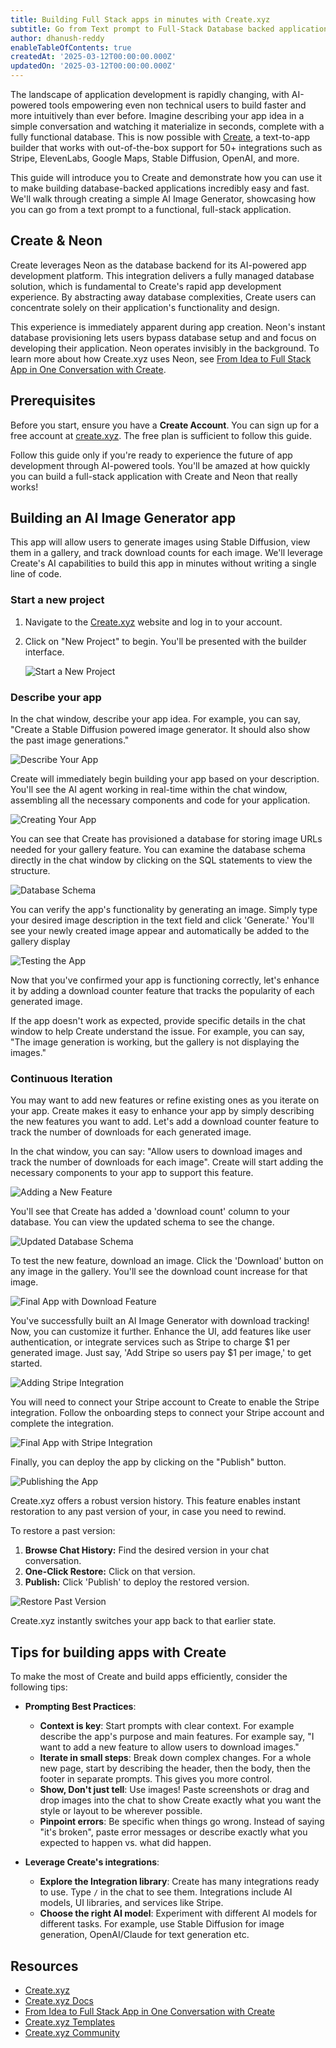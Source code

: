 ```yaml
---
title: Building Full Stack apps in minutes with Create.xyz
subtitle: Go from Text prompt to Full-Stack Database backed applications in minutes with Create.xyz
author: dhanush-reddy
enableTableOfContents: true
createdAt: '2025-03-12T00:00:00.000Z'
updatedOn: '2025-03-12T00:00:00.000Z'
---
```


The landscape of application development is rapidly changing, with AI-powered tools empowering even non technical users to build faster and more intuitively than ever before. Imagine describing your app idea in a simple conversation and watching it materialize in seconds, complete with a fully functional database. This is now possible with [Create](https://create.xyz), a text-to-app builder that works with out-of-the-box support for 50+ integrations such as Stripe, ElevenLabs, Google Maps, Stable Diffusion, OpenAI, and more.

This guide will introduce you to Create and demonstrate how you can use it to make building database-backed applications incredibly easy and fast. We'll walk through creating a simple AI Image Generator, showcasing how you can go from a text prompt to a functional, full-stack application.

## Create & Neon

Create leverages Neon as the database backend for its AI-powered app development platform. This integration delivers a fully managed database solution, which is fundamental to Create's rapid app development experience. By abstracting away database complexities, Create users can concentrate solely on their application's functionality and design.

This experience is immediately apparent during app creation. Neon's instant database provisioning lets users bypass database setup and and focus on developing their application. Neon operates invisibly in the background. To learn more about how Create.xyz uses Neon, see [From Idea to Full Stack App in One Conversation with Create](https://neon.tech/blog/from-idea-to-full-stack-app-in-one-conversation-with-creat).

## Prerequisites

Before you start, ensure you have a **Create Account**. You can sign up for a free account at [create.xyz](https://create.xyz/). The free plan is sufficient to follow this guide.

<Admonition type="important" title="Vibe Coding Ahead 😎">
Follow this guide only if you're ready to experience the future of app development through AI-powered tools. You'll be amazed at how quickly you can build a full-stack application with Create and Neon that really works!
</Admonition>

## Building an AI Image Generator app

This app will allow users to generate images using Stable Diffusion, view them in a gallery, and track download counts for each image. We'll leverage Create's AI capabilities to build this app in minutes without writing a single line of code.

### Start a new project

1. Navigate to the [Create.xyz](https://create.xyz) website and log in to your account.
2. Click on "New Project" to begin. You'll be presented with the builder interface.

   ![Start a New Project](/docs/guides/create_xyz_new_project.png)

### Describe your app

In the chat window, describe your app idea. For example, you can say, "Create a Stable Diffusion powered image generator. It should also show the past image generations."

![Describe Your App](/docs/guides/create_xyz_describe_app.png)

Create will immediately begin building your app based on your description. You'll see the AI agent working in real-time within the chat window, assembling all the necessary components and code for your application.

![Creating Your App](/docs/guides/create_xyz_inital_app.png)

You can see that Create has provisioned a database for storing image URLs needed for your gallery feature. You can examine the database schema directly in the chat window by clicking on the SQL statements to view the structure.

![Database Schema](/docs/guides/create_xyz_database_schema.png)

You can verify the app's functionality by generating an image. Simply type your desired image description in the text field and click 'Generate.' You'll see your newly created image appear and automatically be added to the gallery display

![Testing the App](/docs/guides/create_xyz_test_app_working.png)

Now that you've confirmed your app is functioning correctly, let's enhance it by adding a download counter feature that tracks the popularity of each generated image.

<Admonition type="note">
If the app doesn't work as expected, provide specific details in the chat window to help Create understand the issue. For example, you can say, "The image generation is working, but the gallery is not displaying the images."
</Admonition>

### Continuous Iteration

You may want to add new features or refine existing ones as you iterate on your app. Create makes it easy to enhance your app by simply describing the new features you want to add. Let's add a download counter feature to track the number of downloads for each generated image.

In the chat window, you can say: "Allow users to download images and track the number of downloads for each image". Create will start adding the necessary components to your app to support this feature.

![Adding a New Feature](/docs/guides/create_xyz_add_new_feature.jpeg)

You'll see that Create has added a 'download count' column to your database. You can view the updated schema to see the change.

![Updated Database Schema](/docs/guides/create_xyz_updated_database_schema.png)

To test the new feature, download an image. Click the 'Download' button on any image in the gallery. You'll see the download count increase for that image.

![Final App with Download Feature](/docs/guides/create_xyz_final_app.png)

You've successfully built an AI Image Generator with download tracking! Now, you can customize it further. Enhance the UI, add features like user authentication, or integrate services such as Stripe to charge $1 per generated image. Just say, 'Add Stripe so users pay $1 per image,' to get started.

![Adding Stripe Integration](/docs/guides/create_xyz_add_stripe.png)

<Admonition type="note">
You will need to connect your Stripe account to Create to enable the Stripe integration. Follow the onboarding steps to connect your Stripe account and complete the integration.
</Admonition>

![Final App with Stripe Integration](/docs/guides/create_xyz_final_app_with_stripe.png)

Finally, you can deploy the app by clicking on the "Publish" button.

![Publishing the App](/docs/guides/create_xyz_publish_app.png)

<Admonition type="note" title="Version history for restoring a past version of your app">

Create.xyz offers a robust version history. This feature enables instant restoration to any past version of your, in case you need to rewind.

To restore a past version:

1. **Browse Chat History:** Find the desired version in your chat conversation.
2. **One-Click Restore:** Click on that version.
3. **Publish:** Click 'Publish' to deploy the restored version.

![Restore Past Version](/docs/guides/create_xyz_restore_project.png)

Create.xyz instantly switches your app back to that earlier state.
</Admonition>

## Tips for building apps with Create

To make the most of Create and build apps efficiently, consider the following tips:

- **Prompting Best Practices**:

  - **Context is key**: Start prompts with clear context. For example describe the app's purpose and main features. For example say, "I want to add a new feature to allow users to download images."
  - **Iterate in small steps**: Break down complex changes. For a whole new page, start by describing the header, then the body, then the footer in separate prompts. This gives you more control.
  - **Show, Don't just tell**: Use images! Paste screenshots or drag and drop images into the chat to show Create exactly what you want the style or layout to be wherever possible.
  - **Pinpoint errors**: Be specific when things go wrong. Instead of saying "it's broken", paste error messages or describe exactly what you expected to happen vs. what did happen.

- **Leverage Create's integrations**:

  - **Explore the Integration library**: Create has many integrations ready to use. Type `/` in the chat to see them. Integrations include AI models, UI libraries, and services like Stripe.
  - **Choose the right AI model**: Experiment with different AI models for different tasks. For example, use Stable Diffusion for image generation, OpenAI/Claude for text generation etc.

## Resources

- [Create.xyz](https://create.xyz)
- [Create.xyz Docs](https://docs.create.xyz)
- [From Idea to Full Stack App in One Conversation with Create](/blog/from-idea-to-full-stack-app-in-one-conversation-with-create)
- [Create.xyz Templates](https://www.create.xyz/templates)
- [Create.xyz Community](https://www.create.xyz/community)

<NeedHelp />

